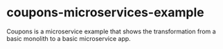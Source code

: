 # coupons-microservices-example
Coupons is a microservice example that shows  the transformation from a basic monolith to a basic microservice app.
